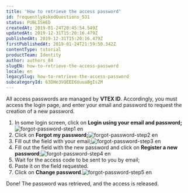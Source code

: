 ```yaml
---
title: 'How to retrieve the access password'
id: frequentlyAskedQuestions_531
status: PUBLISHED
createdAt: 2019-01-24T20:45:54.549Z
updatedAt: 2019-12-31T15:20:16.479Z
publishedAt: 2019-12-31T15:20:16.479Z
firstPublishedAt: 2019-01-24T21:59:50.342Z
contentType: tutorial
productTeam: Identity
author: authors_84
slugEN: how-to-retrieve-the-access-password
locale: en
legacySlug: how-to-retrieve-the-access-password
subcategoryId: 63DHe3VQEEE6Uuua8gIs2M
---
```


All access passwords are managed by __VTEX ID__. Accordingly, you must access the login page, and enter your email and password to request the creation of a new password.

1. In some login screen, click on **Login using your email and password;**
![forgot-password-step1 en](https://images.ctfassets.net/alneenqid6w5/1DMWGiuOukwOYUAc0KCQmc/6dfa7485f88c61ea5dc49536edff3bb6/login_1.png)
2. Click on **Forgot my password;**![forgot-password-step2 en](//images.ctfassets.net/alneenqid6w5/6t3ChxuWHYkaooUiKi0OOO/6092c99fbbbc6c4acddd218e24a3abb1/login_2.png)
3. Fill out the field with your email;![forgot-password-step3 en](//images.ctfassets.net/alneenqid6w5/1kKj8C5zlKg6uuSyOImGEM/debf868fd9a81176e9c11a8cc9ad7f07/login_3.png)
4. Fill out the field with the new password and click on **Register a new password**;![forgot-password-step4 en](//images.ctfassets.net/alneenqid6w5/z7KbKetc3uMkWQgmiaQis/645c8e95657829d49e43d456625891f7/login_4.png)
5. Wait for the access code to be sent to you by email;
6. Paste it on the field requested.
7. Click on **Change password**.![forgot-password-step5 en](//images.ctfassets.net/alneenqid6w5/3Fqh9NYhIImo8k86UKGSwa/4e38214443a88d0d1230c5ce8aca2223/login_5.png)

Done! The password was retrieved, and the access is released.
